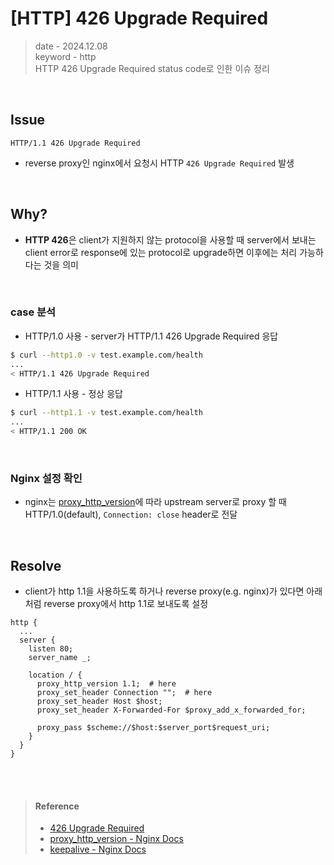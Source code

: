 # [HTTP] 426 Upgrade Required
> date - 2024.12.08  
> keyword - http  
> HTTP 426 Upgrade Required status code로 인한 이슈 정리  

<br>

## Issue
```
HTTP/1.1 426 Upgrade Required
```
* reverse proxy인 nginx에서 요청시 HTTP `426 Upgrade Required` 발생


<br>

## Why?
* **HTTP 426**은 client가 지원하지 않는 protocol을 사용할 때 server에서 보내는 client error로 response에 있는 protocol로 upgrade하면 이후에는 처리 가능하다는 것을 의미

<br>

### case 분석
* HTTP/1.0 사용 - server가 HTTP/1.1 426 Upgrade Required 응답

```sh
$ curl --http1.0 -v test.example.com/health
...
< HTTP/1.1 426 Upgrade Required
```

* HTTP/1.1 사용 - 정상 응답
```sh
$ curl --http1.1 -v test.example.com/health
...
< HTTP/1.1 200 OK
```

<br>

### Nginx 설정 확인
* nginx는 [proxy_http_version](https://nginx.org/en/docs/http/ngx_http_proxy_module.html#proxy_http_version)에 따라 upstream server로 proxy 할 때 HTTP/1.0(default), `Connection: close` header로 전달


<br>

## Resolve
* client가 http 1.1을 사용하도록 하거나 reverse proxy(e.g. nginx)가 있다면 아래처럼 reverse proxy에서 http 1.1로 보내도록 설정
```nginx
http {
  ...
  server {
    listen 80;
    server_name _;

    location / {
      proxy_http_version 1.1;  # here
      proxy_set_header Connection "";  # here
      proxy_set_header Host $host;
      proxy_set_header X-Forwarded-For $proxy_add_x_forwarded_for;

      proxy_pass $scheme://$host:$server_port$request_uri;
    }
  }
}
```


<br><br>

> #### Reference
> * [426 Upgrade Required](https://developer.mozilla.org/en-US/docs/Web/HTTP/Status/426)
> * [proxy_http_version - Nginx Docs](https://nginx.org/en/docs/http/ngx_http_proxy_module.html#proxy_http_version)
> * [keepalive - Nginx Docs](https://nginx.org/en/docs/http/ngx_http_upstream_module.html#keepalive)
